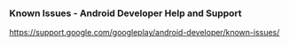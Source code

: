 
### Known Issues - Android Developer Help and Support

https://support.google.com/googleplay/android-developer/known-issues/
